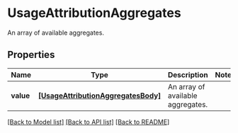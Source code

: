 # UsageAttributionAggregates

An array of available aggregates.
## Properties
Name | Type | Description | Notes
------------ | ------------- | ------------- | -------------
**value** | [**[UsageAttributionAggregatesBody]**](UsageAttributionAggregatesBody.md) | An array of available aggregates. | 

[[Back to Model list]](README.md#documentation-for-models) [[Back to API list]](README.md#documentation-for-api-endpoints) [[Back to README]](README.md)


